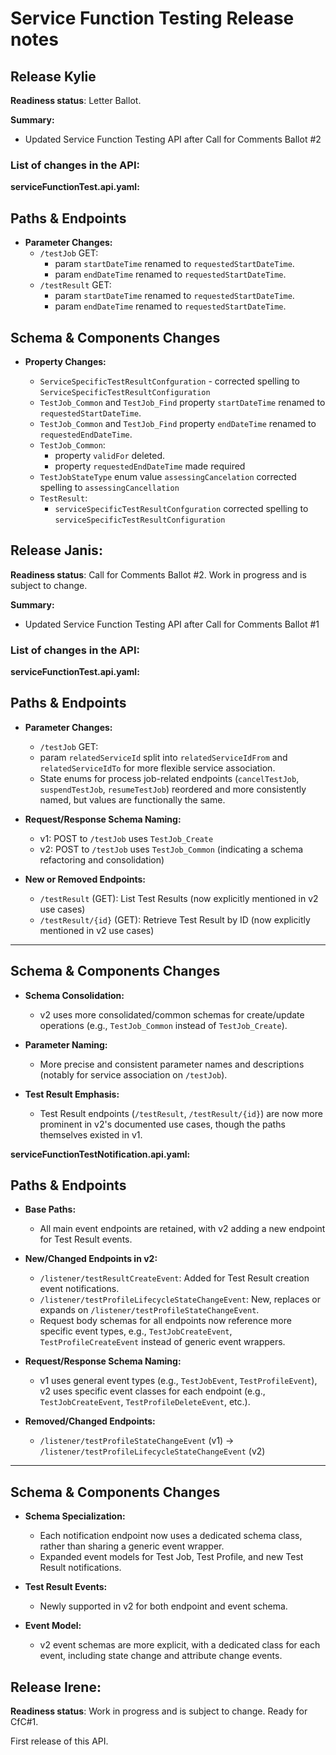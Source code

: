 # Service Function Testing Release notes
## Release Kylie

**Readiness status**: Letter Ballot.

**Summary:**

- Updated Service Function Testing API after Call for Comments Ballot #2

### List of changes in the API:
**serviceFunctionTest.api.yaml:**

## Paths & Endpoints
- **Parameter Changes:**  
  - `/testJob` GET:
    - param `startDateTime` renamed to `requestedStartDateTime`.
    - param `endDateTime` renamed to `requestedStartDateTime`.
  - `/testResult` GET:
    - param `startDateTime` renamed to `requestedStartDateTime`.
    - param `endDateTime` renamed to `requestedStartDateTime`.

## Schema & Components Changes

- **Property Changes:**  

  - `ServiceSpecificTestResultConfguration` - corrected spelling to `ServiceSpecificTestResultConfiguration`
  - `TestJob_Common` and `TestJob_Find` property `startDateTime` renamed to  `requestedStartDateTime`.
  - `TestJob_Common` and `TestJob_Find` property `endDateTime` renamed to  `requestedEndDateTime`.
  - `TestJob_Common`:
    - property `validFor` deleted.
    - property `requestedEndDateTime` made required
  - `TestJobStateType`  enum value `assessingCancelation` corrected spelling to `assessingCancellation`
  - `TestResult`:
    - `serviceSpecificTestResultConfguration` corrected spelling to `serviceSpecificTestResultConfiguration`
## Release Janis:

**Readiness status**: Call for Comments Ballot #2. Work in progress and is subject to change.

**Summary:**

- Updated Service Function Testing API after Call for Comments Ballot #1

### List of changes in the API:
**serviceFunctionTest.api.yaml:**

## Paths & Endpoints
- **Parameter Changes:**  
  - `/testJob` GET:
  - param `relatedServiceId` split into `relatedServiceIdFrom` and `relatedServiceIdTo` for more flexible service association.
  - State enums for process job-related endpoints (`cancelTestJob`, `suspendTestJob`, `resumeTestJob`) reordered and more consistently named, but values are functionally the same.

- **Request/Response Schema Naming:**  
  - v1: POST to `/testJob` uses `TestJob_Create`
  - v2: POST to `/testJob` uses `TestJob_Common` (indicating a schema refactoring and consolidation)

- **New or Removed Endpoints:**
  - `/testResult` (GET): List Test Results (now explicitly mentioned in v2 use cases)
  - `/testResult/{id}` (GET): Retrieve Test Result by ID (now explicitly mentioned in v2 use cases)

---

## Schema & Components Changes

- **Schema Consolidation:**  
  - v2 uses more consolidated/common schemas for create/update operations (e.g., `TestJob_Common` instead of `TestJob_Create`).

- **Parameter Naming:**  
  - More precise and consistent parameter names and descriptions (notably for service association on `/testJob`).

- **Test Result Emphasis:**  
  - Test Result endpoints (`/testResult`, `/testResult/{id}`) are now more prominent in v2's documented use cases, though the paths themselves existed in v1.

**serviceFunctionTestNotification.api.yaml:**

## Paths & Endpoints

- **Base Paths:**  
  - All main event endpoints are retained, with v2 adding a new endpoint for Test Result events.

- **New/Changed Endpoints in v2:**  
  - `/listener/testResultCreateEvent`: Added for Test Result creation event notifications.
  - `/listener/testProfileLifecycleStateChangeEvent`: New, replaces or expands on `/listener/testProfileStateChangeEvent`.
  - Request body schemas for all endpoints now reference more specific event types, e.g., `TestJobCreateEvent`, `TestProfileCreateEvent` instead of generic event wrappers.

- **Request/Response Schema Naming:**  
  - v1 uses general event types (e.g., `TestJobEvent`, `TestProfileEvent`),  
    v2 uses specific event classes for each endpoint (e.g., `TestJobCreateEvent`, `TestProfileDeleteEvent`, etc.).

- **Removed/Changed Endpoints:**  
  - `/listener/testProfileStateChangeEvent` (v1) → `/listener/testProfileLifecycleStateChangeEvent` (v2)

---

## Schema & Components Changes

- **Schema Specialization:**  
  - Each notification endpoint now uses a dedicated schema class, rather than sharing a generic event wrapper.
  - Expanded event models for Test Job, Test Profile, and new Test Result notifications.

- **Test Result Events:**  
  - Newly supported in v2 for both endpoint and event schema.

- **Event Model:**  
  - v2 event schemas are more explicit, with a dedicated class for each event, including state change and attribute change events.


## Release Irene:

**Readiness status**: Work in progress and is subject to change. Ready for
CfC#1.

First release of this API.